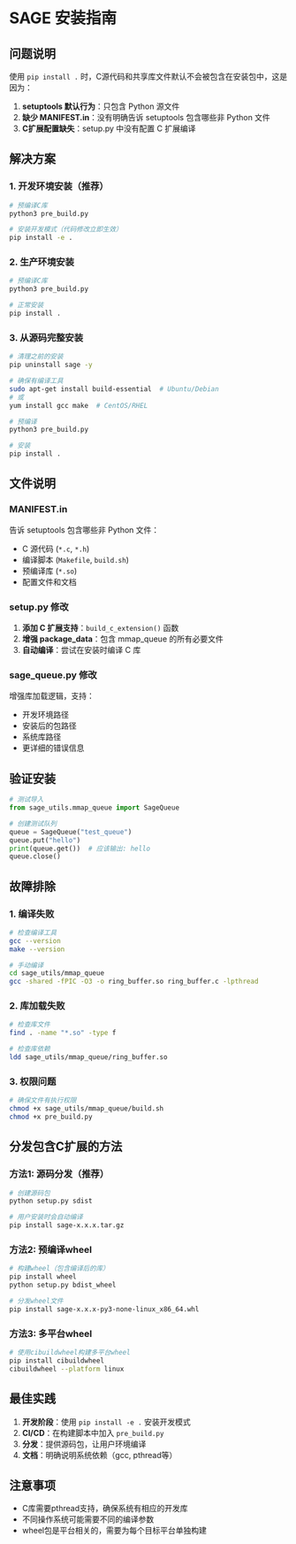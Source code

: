 # SAGE 安装指南

## 问题说明

使用 `pip install .` 时，C源代码和共享库文件默认不会被包含在安装包中，这是因为：

1. **setuptools 默认行为**：只包含 Python 源文件
2. **缺少 MANIFEST.in**：没有明确告诉 setuptools 包含哪些非 Python 文件
3. **C扩展配置缺失**：setup.py 中没有配置 C 扩展编译

## 解决方案

### 1. 开发环境安装（推荐）

```bash
# 预编译C库
python3 pre_build.py

# 安装开发模式（代码修改立即生效）
pip install -e .
```

### 2. 生产环境安装

```bash
# 预编译C库
python3 pre_build.py

# 正常安装
pip install .
```

### 3. 从源码完整安装

```bash
# 清理之前的安装
pip uninstall sage -y

# 确保有编译工具
sudo apt-get install build-essential  # Ubuntu/Debian
# 或
yum install gcc make  # CentOS/RHEL

# 预编译
python3 pre_build.py

# 安装
pip install .
```

## 文件说明

### MANIFEST.in
告诉 setuptools 包含哪些非 Python 文件：
- C 源代码 (`*.c`, `*.h`)
- 编译脚本 (`Makefile`, `build.sh`)
- 预编译库 (`*.so`)
- 配置文件和文档

### setup.py 修改
1. **添加 C 扩展支持**：`build_c_extension()` 函数
2. **增强 package_data**：包含 mmap_queue 的所有必要文件
3. **自动编译**：尝试在安装时编译 C 库

### sage_queue.py 修改
增强库加载逻辑，支持：
- 开发环境路径
- 安装后的包路径
- 系统库路径
- 更详细的错误信息

## 验证安装

```python
# 测试导入
from sage_utils.mmap_queue import SageQueue

# 创建测试队列
queue = SageQueue("test_queue")
queue.put("hello")
print(queue.get())  # 应该输出: hello
queue.close()
```

## 故障排除

### 1. 编译失败
```bash
# 检查编译工具
gcc --version
make --version

# 手动编译
cd sage_utils/mmap_queue
gcc -shared -fPIC -O3 -o ring_buffer.so ring_buffer.c -lpthread
```

### 2. 库加载失败
```bash
# 检查库文件
find . -name "*.so" -type f

# 检查库依赖
ldd sage_utils/mmap_queue/ring_buffer.so
```

### 3. 权限问题
```bash
# 确保文件有执行权限
chmod +x sage_utils/mmap_queue/build.sh
chmod +x pre_build.py
```

## 分发包含C扩展的方法

### 方法1: 源码分发（推荐）
```bash
# 创建源码包
python setup.py sdist

# 用户安装时会自动编译
pip install sage-x.x.x.tar.gz
```

### 方法2: 预编译wheel
```bash
# 构建wheel（包含编译后的库）
pip install wheel
python setup.py bdist_wheel

# 分发wheel文件
pip install sage-x.x.x-py3-none-linux_x86_64.whl
```

### 方法3: 多平台wheel
```bash
# 使用cibuildwheel构建多平台wheel
pip install cibuildwheel
cibuildwheel --platform linux
```

## 最佳实践

1. **开发阶段**：使用 `pip install -e .` 安装开发模式
2. **CI/CD**：在构建脚本中加入 `pre_build.py`
3. **分发**：提供源码包，让用户环境编译
4. **文档**：明确说明系统依赖（gcc, pthread等）

## 注意事项

- C库需要pthread支持，确保系统有相应的开发库
- 不同操作系统可能需要不同的编译参数
- wheel包是平台相关的，需要为每个目标平台单独构建

